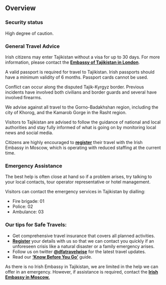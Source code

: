 ## Overview

### **Security status**

High degree of caution.

### **General Travel Advice**

Irish citizens may enter Tajikistan without a visa for up to 30 days. For more information, please contact the [**Embassy of Tajikistan in London**](https://mfa.tj/en/london).

A valid passport is required for travel to Tajikistan. Irish passports should have a minimum validity of 6 months. Passport cards cannot be used.

Conflict can occur along the disputed Tajik-Kyrgyz border. Previous incidents have involved both civilians and border guards and several have involved firearms.

We advise against all travel to the Gorno-Badakhshan region, including the city of Khorog, and the Kamarob Gorge in the Rasht region.

Visitors to Tajikistan are advised to follow the guidance of national and local authorities and stay fully informed of what is going on by monitoring local news and social media.

Citizens are highly encouraged to [**register**](https://www.ireland.ie/en/dfa/overseas-travel/citizens-registration/) their travel with the Irish Embassy in Moscow, which is operating with reduced staffing at the current time.

### **Emergency Assistance**

The best help is often close at hand so if a problem arises, try talking to your local contacts, tour operator representative or hotel management.

Visitors can contact the emergency services in Tajikistan by dialling:

* Fire brigade: 01
* Police: 02
* Ambulance: 03

### **Our tips for Safe Travels:**

* Get comprehensive travel insurance that covers all planned activities.
* [**Register**](https://www.ireland.ie/en/dfa/overseas-travel/citizens-registration/) your details with us so that we can contact you quickly if an unforeseen crisis like a natural disaster or a family emergency arises.
* Follow us on twitter [**@dfatravelwise**](https://www.twitter.com/DFATravelWise) for the latest travel updates.
* Read our [**‘Know Before You Go’**](https://www.ireland.ie/en/dfa/overseas-travel/know-before-you-go/) guide.

As there is no Irish Embassy in Tajikistan, we are limited in the help we can offer in an emergency. However, if assistance is required, contact the [**Irish Embassy in Moscow.**](/en/moscow/)